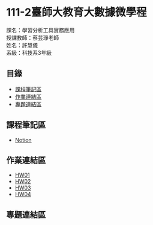 # 111-2臺師大教育大數據微學程
課名：學習分析工具實務應用  
授課教師：蔡芸琤老師  
姓名：許慧儀  
系級：科技系3年級

## 目錄
* [課程筆記區](https://github.com/Memory-HuiYi/LAT-Repo.#%E8%AA%B2%E7%A8%8B%E7%AD%86%E8%A8%98%E5%8D%80)  
* [作業連結區](https://github.com/Memory-HuiYi/LAT-Repo.#%E4%BD%9C%E6%A5%AD%E9%80%A3%E7%B5%90%E5%8D%80)  
* [專題連結區](https://github.com/Memory-HuiYi/LAT-Repo.#%E5%B0%88%E9%A1%8C%E9%80%A3%E7%B5%90%E5%8D%80)  


## 課程筆記區
* [Notion](https://enormous-allspice-0c1.notion.site/5e3bcfd5be8b4598b6fa019deeccdb77)
## 作業連結區
* [HW01](https://github.com/Memory-HuiYi/LAT/blob/main/HW/HW01.ipynb)
* [HW02](https://github.com/Memory-HuiYi/LAT/blob/main/HW/HW02.ipynb)
* [HW03](https://github.com/Memory-HuiYi/LAT/blob/main/HW/HW03/TextMining.ipynb)
* [HW04](https://github.com/Memory-HuiYi/LAT/tree/main/homework4)

## 專題連結區
